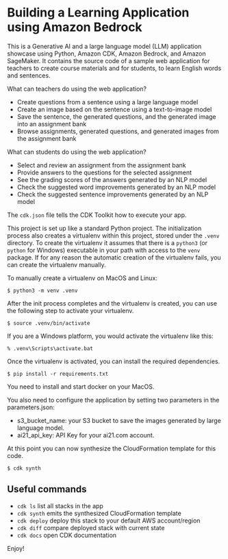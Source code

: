 
# Building a Learning Application using Amazon Bedrock

This is a Generative AI and a large language model (LLM) application showcase using Python, Amazon CDK, Amazon Bedrock, and Amazon SageMaker. It contains the source code of a sample web application for teachers to create course materials and for students, to learn English words and sentences.

What can teachers do using the web application?
- Create questions from a sentence using a large language model 
- Create an image based on the sentence using a text-to-image model
- Save the sentence, the generated questions, and the generated image into an assignment bank
- Browse assignments, generated questions, and generated images from the assignment bank

 What can students do using the web application?
- Select and review an assignment from the assignment bank
- Provide answers to the questions for the selected assignment 
- See the grading scores of the answers generated by an NLP model
- Check the suggested word improvements generated by an NLP model
- Check the suggested sentence improvements generated by an NLP model

The `cdk.json` file tells the CDK Toolkit how to execute your app.

This project is set up like a standard Python project.  The initialization
process also creates a virtualenv within this project, stored under the `.venv`
directory.  To create the virtualenv it assumes that there is a `python3`
(or `python` for Windows) executable in your path with access to the `venv`
package. If for any reason the automatic creation of the virtualenv fails,
you can create the virtualenv manually.

To manually create a virtualenv on MacOS and Linux:

```
$ python3 -m venv .venv
```

After the init process completes and the virtualenv is created, you can use the following
step to activate your virtualenv.

```
$ source .venv/bin/activate
```

If you are a Windows platform, you would activate the virtualenv like this:

```
% .venv\Scripts\activate.bat
```

Once the virtualenv is activated, you can install the required dependencies.

```
$ pip install -r requirements.txt
```

You need to install and start docker on your MacOS.

You also need to configure the application by setting two parameters in the parameters.json:
- s3_bucket_name: your S3 bucket to save the images generated by large language model.
- ai21_api_key: API Key for your ai21.com account.

At this point you can now synthesize the CloudFormation template for this code.

```
$ cdk synth
```

## Useful commands

 * `cdk ls`          list all stacks in the app
 * `cdk synth`       emits the synthesized CloudFormation template
 * `cdk deploy`      deploy this stack to your default AWS account/region
 * `cdk diff`        compare deployed stack with current state
 * `cdk docs`        open CDK documentation

Enjoy!
